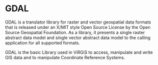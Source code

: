 # GDAL

GDAL is a translator library for raster and vector geospatial data formats that is released under an X/MIT style Open Source License by the Open Source Geospatial Foundation. As a library, it presents a single raster abstract data model and single vector abstract data model to the calling application for all supported formats.

GDAL is the basic Library used in ViRGiS to access, manipulate and write GIS data and to manipulate Coordinate Reference Systems.